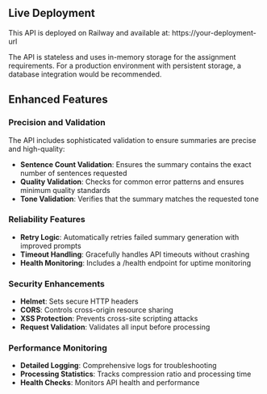## Live Deployment

This API is deployed on Railway and available at:
https://your-deployment-url

The API is stateless and uses in-memory storage for the assignment requirements.
For a production environment with persistent storage, a database integration 
would be recommended.
## Enhanced Features

### Precision and Validation

The API includes sophisticated validation to ensure summaries are precise and high-quality:

- **Sentence Count Validation**: Ensures the summary contains the exact number of sentences requested
- **Quality Validation**: Checks for common error patterns and ensures minimum quality standards
- **Tone Validation**: Verifies that the summary matches the requested tone

### Reliability Features

- **Retry Logic**: Automatically retries failed summary generation with improved prompts
- **Timeout Handling**: Gracefully handles API timeouts without crashing
- **Health Monitoring**: Includes a /health endpoint for uptime monitoring

### Security Enhancements

- **Helmet**: Sets secure HTTP headers
- **CORS**: Controls cross-origin resource sharing
- **XSS Protection**: Prevents cross-site scripting attacks
- **Request Validation**: Validates all input before processing

### Performance Monitoring

- **Detailed Logging**: Comprehensive logs for troubleshooting
- **Processing Statistics**: Tracks compression ratio and processing time
- **Health Checks**: Monitors API health and performance